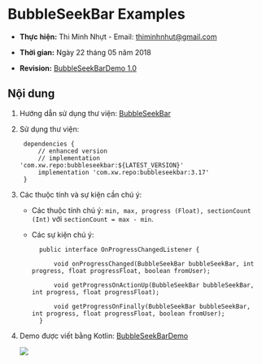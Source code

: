 # BubbleSeekBar Examples

* **Thực hiện:** Thi Minh Nhựt - Email: thiminhnhut@gmail.com

* **Thời gian:** Ngày 22 tháng 05 năm 2018

* **Revision:** [BubbleSeekBarDemo 1.0](https://github.com/thiminhnhut/BubbleSeekBarExamples/tree/master/BubbleSeekBarDemo)

## Nội dung

1. Hướng dẫn sử dụng thư viện: [BubbleSeekBar](https://github.com/woxingxiao/BubbleSeekBar)

1. Sử dụng thư viện:

        dependencies {
            // enhanced version
            // implementation 'com.xw.repo:bubbleseekbar:${LATEST_VERSION}'
            implementation 'com.xw.repo:bubbleseekbar:3.17'
        }

1. Các thuộc tính và sự kiện cần chú ý:

    * Các thuộc tính chú ý: `min, max, progress (Float), sectionCount (Int)` với `sectionCount = max - min`.

    * Các sự kiện chú ý:

            public interface OnProgressChangedListener {

                void onProgressChanged(BubbleSeekBar bubbleSeekBar, int progress, float progressFloat, boolean fromUser);

                void getProgressOnActionUp(BubbleSeekBar bubbleSeekBar, int progress, float progressFloat);

                void getProgressOnFinally(BubbleSeekBar bubbleSeekBar, int progress, float progressFloat, boolean fromUser);
            }

1. Demo được viết bằng Kotlin: [BubbleSeekBarDemo](https://github.com/thiminhnhut/BubbleSeekBarExamples/tree/master/BubbleSeekBarDemo)

    ![](https://github.com/thiminhnhut/BubbleSeekBarExamples/tree/master/BubbleSeekBarDemo/Demo.png)
